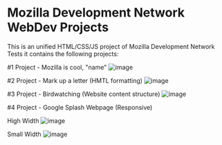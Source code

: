 # Mozilla Development Network WebDev Projects

This is an unified HTML/CSS/JS project of Mozilla Development Network Tests
it contains the following projects:

#1 Project - Mozilla is cool, "name"
![image](https://user-images.githubusercontent.com/16820351/119233255-d9183a00-bb30-11eb-8602-e81cdbad9236.png)

#2 Project - Mark up a letter (HMTL formatting)
![image](https://user-images.githubusercontent.com/16820351/119233334-2e544b80-bb31-11eb-920f-23332d8f81fa.png)


#3 Project - Birdwatching (Website content structure)
![image](https://user-images.githubusercontent.com/16820351/119233189-732bb280-bb30-11eb-9c64-49d350397718.png)

#4 Project - Google Splash Webpage (Responsive)

High Width
![image](https://user-images.githubusercontent.com/16820351/124359677-acc30380-dc2e-11eb-9cf7-79d802a8fe2a.png)


Small Width
![image](https://user-images.githubusercontent.com/16820351/124359650-89985400-dc2e-11eb-90ca-395f62443f3e.png)
